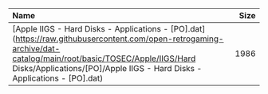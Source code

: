 |Name|Size|
|:---|---:|
|[Apple IIGS - Hard Disks - Applications - [PO].dat](https://raw.githubusercontent.com/open-retrogaming-archive/dat-catalog/main/root/basic/TOSEC/Apple/IIGS/Hard Disks/Applications/[PO]/Apple IIGS - Hard Disks - Applications - [PO].dat)|1986|
